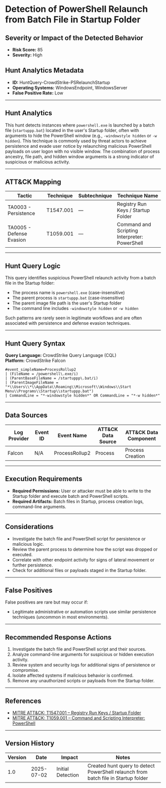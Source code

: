 # Detection of PowerShell Relaunch from Batch File in Startup Folder

## Severity or Impact of the Detected Behavior
- **Risk Score:** 85
- **Severity:** High

## Hunt Analytics Metadata

- **ID:** HuntQuery-CrowdStrike-PSRelaunchStartup
- **Operating Systems:** WindowsEndpoint, WindowsServer
- **False Positive Rate:** Low

---

## Hunt Analytics

This hunt detects instances where `powershell.exe` is launched by a batch file (`startuppp.bat`) located in the user's Startup folder, often with arguments to hide the PowerShell window (e.g., `-windowstyle hidden` or `-w hidden`). This technique is commonly used by threat actors to achieve persistence and evade user notice by relaunching malicious PowerShell payloads on user logon with no visible window. The combination of process ancestry, file path, and hidden window arguments is a strong indicator of suspicious or malicious activity.

---

## ATT&CK Mapping

| Tactic                        | Technique   | Subtechnique | Technique Name                                         |
|------------------------------|-------------|--------------|--------------------------------------------------------|
| TA0003 - Persistence         | T1547.001   | —            | Registry Run Keys / Startup Folder                     |
| TA0005 - Defense Evasion     | T1059.001   | —            | Command and Scripting Interpreter: PowerShell          |

---

## Hunt Query Logic

This query identifies suspicious PowerShell relaunch activity from a batch file in the Startup folder:

- The process name is `powershell.exe` (case-insensitive)
- The parent process is `startuppp.bat` (case-insensitive)
- The parent image file path is the user's Startup folder
- The command line includes `-windowstyle hidden` or `-w hidden`

Such patterns are rarely seen in legitimate workflows and are often associated with persistence and defense evasion techniques.

---

## Hunt Query Syntax

**Query Language:** CrowdStrike Query Language (CQL)  
**Platform:** CrowdStrike Falcon

```fql
#event_simpleName=ProcessRollup2    
| (FileName = /powershell\.exe/i)    
| (ParentBaseFileName = /startuppp\.bat/i)    
| (ParentImageFileName = "*\\Users\\*\\AppData\\Roaming\\Microsoft\\Windows\\Start Menu\\Programs\\Startup\\startuppp.bat")    
| CommandLine = "*-windowstyle hidden*" OR CommandLine = "*-w hidden*"
```

---

## Data Sources

| Log Provider | Event ID | Event Name       | ATT&CK Data Source  | ATT&CK Data Component  |
|--------------|----------|------------------|---------------------|------------------------|
| Falcon       | N/A      | ProcessRollup2   | Process             | Process Creation       |

---

## Execution Requirements

- **Required Permissions:** User or attacker must be able to write to the Startup folder and execute batch and PowerShell scripts.
- **Required Artifacts:** Batch files in Startup, process creation logs, command-line arguments.

---

## Considerations

- Investigate the batch file and PowerShell script for persistence or malicious logic.
- Review the parent process to determine how the script was dropped or executed.
- Correlate with other endpoint activity for signs of lateral movement or further persistence.
- Check for additional files or payloads staged in the Startup folder.

---

## False Positives

False positives are rare but may occur if:

- Legitimate administrative or automation scripts use similar persistence techniques (uncommon in most environments).

---

## Recommended Response Actions

1. Investigate the batch file and PowerShell script and their sources.
2. Analyze command-line arguments for suspicious or hidden execution activity.
3. Review system and security logs for additional signs of persistence or compromise.
4. Isolate affected systems if malicious behavior is confirmed.
5. Remove any unauthorized scripts or payloads from the Startup folder.

---

## References

- [MITRE ATT&CK: T1547.001 – Registry Run Keys / Startup Folder](https://attack.mitre.org/techniques/T1547/001/)
- [MITRE ATT&CK: T1059.001 – Command and Scripting Interpreter: PowerShell](https://attack.mitre.org/techniques/T1059/001/)

---

## Version History

| Version | Date       | Impact            | Notes                                                                                      |
|---------|------------|-------------------|--------------------------------------------------------------------------------------------|
| 1.0     | 2025-07-02 | Initial Detection | Created hunt query to detect PowerShell relaunch from batch file in Startup folder         |
